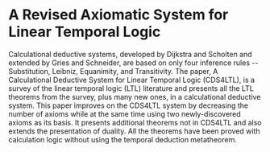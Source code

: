 # A Revised Axiomatic System for Linear Temporal Logic

Calculational deductive systems, developed by Dijkstra and Scholten and extended by Gries and Schneider, are based on only four inference rules -- Substitution, Leibniz, Equanimity, and Transitivity.
The paper, A Calculational Deductive System for Linear Temporal Logic (CDS4LTL), is a survey of the linear temporal logic (LTL) literature and presents all the LTL theorems from the survey, plus many new ones, in a calculational deductive system.
This paper improves on the CDS4LTL system by decreasing the number of axioms while at the same time using two newly-discovered axioms as its basis.
It presents additional theorems not in CDS4LTL and also extends the presentation of duality.
All the theorems have been proved with calculation logic without using the temporal deduction metatheorem.
